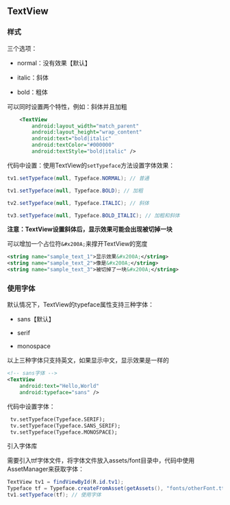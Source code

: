 ## TextView

### 样式

三个选项：

- normal：没有效果【默认】

- italic：斜体

- bold：粗体

可以同时设置两个特性，例如：斜体并且加粗

```xml
    <TextView
        android:layout_width="match_parent"
        android:layout_height="wrap_content"
        android:text="bold|italic"
        android:textColor="#000000"
        android:textStyle="bold|italic" />
```

代码中设置：使用TextView的`setTypeface`方法设置字体效果：

```java
tv1.setTypeface(null, Typeface.NORMAL); // 普通

tv1.setTypeface(null, Typeface.BOLD); // 加粗

tv2.setTypeface(null, Typeface.ITALIC); // 斜体

tv3.setTypeface(null, Typeface.BOLD_ITALIC); // 加粗和斜体
```

**注意：TextView设置斜体后，显示效果可能会出现被切掉一块**

可以增加一个占位符`&#x200A;`来撑开TextView的宽度

```xml
<string name="sample_text_1">显示效果&#x200A;</string>
<string name="sample_text_2">像是&#x200A;</string>
<string name="sample_text_3">被切掉了一块&#x200A;</string>
```



### 使用字体

默认情况下，TextView的typeface属性支持三种字体：

- sans【默认】

- serif

- monospace

以上三种字体只支持英文，如果显示中文，显示效果是一样的

```xml
<!-- sans字体 -->
<TextView
    android:text="Hello,World"
    android:typeface="sans" />
```

代码中设置字体：

```xml
 tv.setTypeface(Typeface.SERIF);
 tv.setTypeface(Typeface.SANS_SERIF);
 tv.setTypeface(Typeface.MONOSPACE);
```

引入字体库

需要引入ttf字体文件，将字体文件放入assets/font目录中，代码中使用AssetManager来获取字体：

```java
TextView tv1 = findViewById(R.id.tv1);
Typeface tf = Typeface.createFromAsset(getAssets(), "fonts/otherFont.ttf");
tv1.setTypeface(tf); // 使用字体
```


